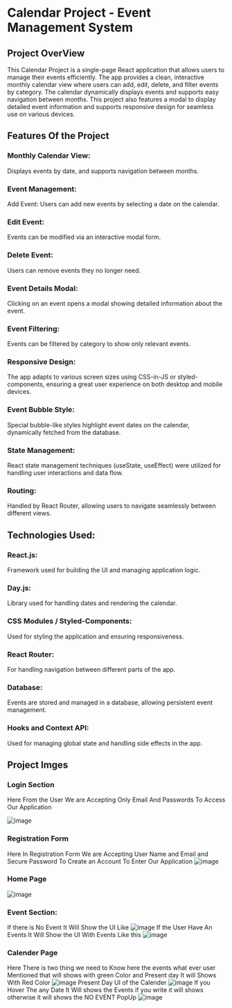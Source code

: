 # Calendar Project - Event Management System

## Project OverView 
This Calendar Project is a single-page React application that allows users to manage their events efficiently. The app provides a clean, interactive monthly calendar view where users can add, edit, delete, and filter events by category. The calendar dynamically displays events and supports easy navigation between months. This project also features a modal to display detailed event information and supports responsive design for seamless use on various devices.

## Features Of the Project 

### Monthly Calendar View: 
Displays events by date, and supports navigation between months.

### Event Management:
Add Event: Users can add new events by selecting a date on the calendar.

### Edit Event: 
Events can be modified via an interactive modal form.

### Delete Event: 
Users can remove events they no longer need.

### Event Details Modal: 
Clicking on an event opens a modal showing detailed information about the event.

### Event Filtering: 
Events can be filtered by category to show only relevant events.

### Responsive Design: 
The app adapts to various screen sizes using CSS-in-JS or styled-components, ensuring a great user experience on both desktop and mobile devices.

### Event Bubble Style: 
Special bubble-like styles highlight event dates on the calendar, dynamically fetched from the database.

### State Management: 
React state management techniques (useState, useEffect) were utilized for handling user interactions and data flow.
### Routing: 
Handled by React Router, allowing users to navigate seamlessly between different views.
## Technologies Used:

### React.js: 
Framework used for building the UI and managing application logic.

### Day.js: 
Library used for handling dates and rendering the calendar.

### CSS Modules / Styled-Components: 
Used for styling the application and ensuring responsiveness.

### React Router: 
For handling navigation between different parts of the app.

### Database: 
Events are stored and managed in a database, allowing persistent event management.

### Hooks and Context API: 
Used for managing global state and handling side effects in the app.

## Project Imges 
 ### Login Section 
 Here From the User We are Accepting Only Email And Passwords To Access Our Application
 
 ![image](https://github.com/user-attachments/assets/32e78006-3eed-441f-acd0-02364963ab78)
### Registration   Form 
Here In Registration Form We are Accepting User Name and Email and Secure Password To Create an Account To Enter Our Application
![image](https://github.com/user-attachments/assets/6b5f997d-fd59-4079-a7af-2dea58f937d7)

 ### Home Page 
 ![image](https://github.com/user-attachments/assets/bf570a60-7b13-4a75-a556-3a9415fdb6b9)
 ### Event Section:
  If there is No Event It Will Show the UI Like 
    ![image](https://github.com/user-attachments/assets/6292fb9e-4e02-46f5-8290-241c30446324)
    If the User Have An Events It Will Show the UI With Events Like this 
    ![image](https://github.com/user-attachments/assets/c45b84f5-1c05-4732-81f8-343a5d5e09be)
### Calender Page 
Here There is two thing we need to Know here the events what ever user Mentioned that will shows with green Color and Present day It will Shows With Red Color
![image](https://github.com/user-attachments/assets/150568f8-ca0b-4124-8ee5-8b03de600bb9)
Present Day UI of the Calender 
![image](https://github.com/user-attachments/assets/517e3cbf-6e1c-4d1e-854a-8fcf582ae70f)
If you Hover The any Date It Will shows the Events if you write it will shows otherwise it will shows the NO EVENT PopUp
![image](https://github.com/user-attachments/assets/024aee1b-4a62-460f-b8ce-7a3ea23195a9)
